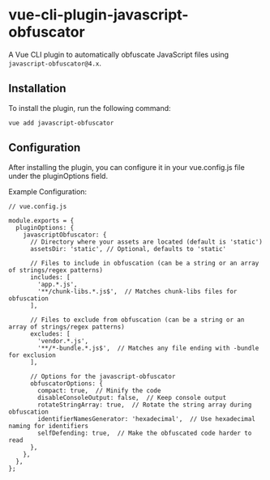 # vue-cli-plugin-javascript-obfuscator

A Vue CLI plugin to automatically obfuscate JavaScript files using `javascript-obfuscator@4.x`.

## Installation

To install the plugin, run the following command:

```
vue add javascript-obfuscator
```


## Configuration

After installing the plugin, you can configure it in your vue.config.js file under the pluginOptions field.

Example Configuration:
```
// vue.config.js

module.exports = {
  pluginOptions: {
    javascriptObfuscator: {
      // Directory where your assets are located (default is 'static')
      assetsDir: 'static', // Optional, defaults to 'static'

      // Files to include in obfuscation (can be a string or an array of strings/regex patterns)
      includes: [
        'app.*.js',
        '**/chunk-libs.*.js$',  // Matches chunk-libs files for obfuscation
      ],

      // Files to exclude from obfuscation (can be a string or an array of strings/regex patterns)
      excludes: [
        'vendor.*.js',
        '**/*-bundle.*.js$',  // Matches any file ending with -bundle for exclusion
      ],

      // Options for the javascript-obfuscator
      obfuscatorOptions: {
        compact: true,  // Minify the code
        disableConsoleOutput: false,  // Keep console output
        rotateStringArray: true,  // Rotate the string array during obfuscation
        identifierNamesGenerator: 'hexadecimal',  // Use hexadecimal naming for identifiers
        selfDefending: true,  // Make the obfuscated code harder to read
      },
    },
  },
};
```
